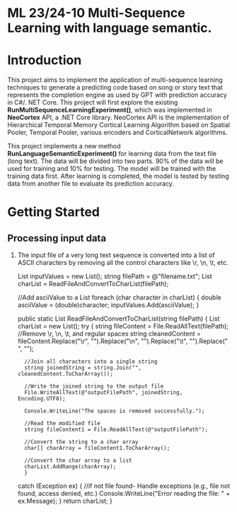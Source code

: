 #  ML 23/24-10 Multi-Sequence Learning with language semantic.


# Introduction

This project aims to implement the application of multi-sequence learning techniques to generate a predicting code based on song or story text that represents the completion engine as used by GPT with prediction accuracy in C#/. NET Core. This project will first explore the existing __RunMultiSequenceLearningExperiment()__, which was implemented in __NeoCortex__ API, a .NET Core library. NeoCortex API is the implementation of Hierarchical Temporal Memory Cortical Learning Algorithm based on Spatial Pooler, Temporal Pooler, various encoders and CorticalNetwork algorithms.

This project implements a new method __RunLanguageSemanticExperiment()__ for learning data from the text file (long text). The data will be divided into two parts. 90% of the data will be used for training and 10% for testing. The model will be trained with the training data first. After learning is completed, the model is tested by testing data from another file to evaluate its prediction accuracy.


# Getting Started

## Processing input data

1. The input file of a very long text sequence is converted into a list of ASCII characters by removing all the control characters like \r, \n, \t, etc.

      List<double> inputValues = new List<double>();
      string filePath = @"filename.txt";
      List<char> charList = ReadFileAndConvertToCharList(filePath);

      //Add asciiValue to a List 
     foreach (char character in charList)
         {
         double asciiValue = (double)character;
         inputValues.Add(asciiValue);
        }

     public static List<char> ReadFileAndConvertToCharList(string filePath)
       {
     List<char> charList = new List<char>();
          try
          {
          string fileContent = File.ReadAllText(filePath);
         //Remove \r, \n, \t, and regular spaces
         string cleanedContent = fileContent.Replace("\r", "").Replace("\n", "").Replace("\t", "").Replace(" ", "");

         //Join all characters into a single string
         string joinedString = string.Join("", cleanedContent.ToCharArray());

         //Write the joined string to the output file
         File.WriteAllText(@"outputFilePath", joinedString, Encoding.UTF8);

         Console.WriteLine("The spaces is removed successfully.");

         //Read the modified file
         string fileContent1 = File.ReadAllText(@"outputFilePath");

         //Convert the string to a char array
         char[] charArray = fileContent1.ToCharArray();

         //Convert the char array to a list
         charList.AddRange(charArray);
         }
     catch (Exception ex)
         {
         //if not file found- Handle exceptions (e.g., file not found, access denied, etc.)
         Console.WriteLine("Error reading the file: " + ex.Message);
         }
       return charList;
     }
